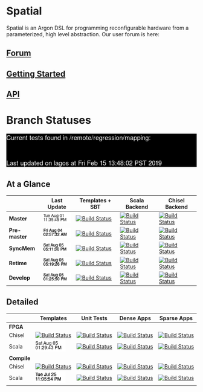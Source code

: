 # Spatial
Spatial is an Argon DSL for programming reconfigurable hardware from a parameterized, high level abstraction.  Our user forum is here: 

## [Forum](https://groups.google.com/forum/#!forum/spatial-lang-users)

## [Getting Started](http://spatial-lang.readthedocs.io/en/latest/tutorial/starting.html)

## [API](http://spatial-lang.readthedocs.io/en/latest/)

# Branch Statuses

!["what's running" is unavailable](https://github.com/mattfel1/Window/blob/master/window.png?raw=true "whatsrunning")

## At a Glance

|            | Last Update | Templates + SBT | Scala Backend | Chisel Backend |
|------------|-----------|------------|------------|-------------|
| **Master** | ![timestamp unavailable](https://github.com/mattfel1/Trackers/blob/timestamps/timestamp_master.png?raw=true "timestamp")  | [![Build Status](https://travis-ci.org/stanford-ppl/spatial-lang.svg?branch=master)](https://travis-ci.org/stanford-ppl/spatial-lang) | [![Build Status](https://travis-ci.org/mattfel1/Trackers.svg?branch=ClassComplete-Branchmaster-Backendscala-Tracker)](https://github.com/stanford-ppl/spatial-lang/wiki/Brnch:master-Trgt:scala) | [![Build Status](https://travis-ci.org/mattfel1/Trackers.svg?branch=ClassComplete-Branchmaster-Backendchisel-Tracker)](https://github.com/stanford-ppl/spatial-lang/wiki/Brnch:master-Trgt:chisel) |
| **Pre-master** | ![timestamp unavailable](https://github.com/mattfel1/Trackers/blob/timestamps/timestamp_pre-master.png?raw=true "timestamp")  | [![Build Status](https://travis-ci.org/stanford-ppl/spatial-lang.svg?branch=pre-master)](https://travis-ci.org/stanford-ppl/spatial-lang) | [![Build Status](https://travis-ci.org/mattfel1/Trackers.svg?branch=ClassComplete-Branchpre-master-Backendscala-Tracker)](https://github.com/stanford-ppl/spatial-lang/wiki/Brnch:pre-master-Trgt:scala) | [![Build Status](https://travis-ci.org/mattfel1/Trackers.svg?branch=ClassComplete-Branchpre-master-Backendchisel-Tracker)](https://github.com/stanford-ppl/spatial-lang/wiki/Brnch:pre-master-Trgt:chisel) |
| **SyncMem** | ![timestamp unavailable](https://github.com/mattfel1/Trackers/blob/timestamps/timestamp_syncMem.png?raw=true "timestamp")  | [![Build Status](https://travis-ci.org/stanford-ppl/spatial-lang.svg?branch=syncMem)](https://travis-ci.org/stanford-ppl/spatial-lang) | [![Build Status](https://travis-ci.org/mattfel1/Trackers.svg?branch=ClassComplete-BranchsyncMem-Backendscala-Tracker)](https://github.com/stanford-ppl/spatial-lang/wiki/Brnch:syncMem-Trgt:scala) | [![Build Status](https://travis-ci.org/mattfel1/Trackers.svg?branch=ClassComplete-BranchsyncMem-Backendchisel-Tracker)](https://github.com/stanford-ppl/spatial-lang/wiki/Brnch:syncMem-Trgt:chisel) |
| **Retime** | ![timestamp unavailable](https://github.com/mattfel1/Trackers/blob/timestamps/timestamp_retime.png?raw=true "timestamp")  | [![Build Status](https://travis-ci.org/stanford-ppl/spatial-lang.svg?branch=retime)](https://travis-ci.org/stanford-ppl/spatial-lang) | [![Build Status](https://travis-ci.org/mattfel1/Trackers.svg?branch=ClassComplete-Branchretime-Backendscala-Tracker)](https://github.com/stanford-ppl/spatial-lang/wiki/Brnch:retime-Trgt:scala) | [![Build Status](https://travis-ci.org/mattfel1/Trackers.svg?branch=ClassComplete-Branchretime-Backendchisel-Tracker)](https://github.com/stanford-ppl/spatial-lang/wiki/Brnch:retime-Trgt:chisel) |
| **Develop** | ![timestamp unavailable](https://github.com/mattfel1/Trackers/blob/timestamps/timestamp_develop.png?raw=true "timestamp")  | [![Build Status](https://travis-ci.org/stanford-ppl/spatial-lang.svg?branch=develop)](https://travis-ci.org/stanford-ppl/spatial-lang) | [![Build Status](https://travis-ci.org/mattfel1/Trackers.svg?branch=ClassComplete-Branchdevelop-Backendscala-Tracker)](https://github.com/stanford-ppl/spatial-lang/wiki/Brnch:develop-Trgt:scala) | [![Build Status](https://travis-ci.org/mattfel1/Trackers.svg?branch=ClassComplete-Branchdevelop-Backendchisel-Tracker)](https://github.com/stanford-ppl/spatial-lang/wiki/Brnch:develop-Trgt:chisel) |

## Detailed

|            | Templates | Unit Tests | Dense Apps | Sparse Apps |
|------------|-----------|------------|------------|-------------|
| **FPGA**   |  |  |  |  |
| Chisel | [![Build Status](https://travis-ci.org/stanford-ppl/spatial-lang.svg?branch=fpga)](https://travis-ci.org/stanford-ppl/spatial-lang)         | [![Build Status](https://travis-ci.org/mattfel1/Trackers.svg?branch=ClassUnit-Branchfpga-Backendchisel-Tracker)](https://github.com/stanford-ppl/spatial-lang/wiki/Brnch:fpga-Trgt:chisel)           | [![Build Status](https://travis-ci.org/mattfel1/Trackers.svg?branch=ClassDense-Branchfpga-Backendchisel-Tracker)](https://github.com/stanford-ppl/spatial-lang/wiki/Brnch:fpga-Trgt:chisel)           | [![Build Status](https://travis-ci.org/mattfel1/Trackers.svg?branch=ClassSparse-Branchfpga-Backendchisel-Tracker)](https://github.com/stanford-ppl/spatial-lang/wiki/Brnch:fpga-Trgt:chisel)             |
| Scala  | ![timestamp unavailable](https://github.com/mattfel1/Trackers/blob/timestamps/timestamp_fpga.png?raw=true "timestamp")      |  [![Build Status](https://travis-ci.org/mattfel1/Trackers.svg?branch=ClassUnit-Branchfpga-Backendscala-Tracker)](https://github.com/stanford-ppl/spatial-lang/wiki/Brnch:fpga-Trgt:scala)           | [![Build Status](https://travis-ci.org/mattfel1/Trackers.svg?branch=ClassDense-Branchfpga-Backendscala-Tracker)](https://github.com/stanford-ppl/spatial-lang/wiki/Brnch:fpga-Trgt:scala)           | [![Build Status](https://travis-ci.org/mattfel1/Trackers.svg?branch=ClassSparse-Branchfpga-Backendscala-Tracker)](https://github.com/stanford-ppl/spatial-lang/wiki/Brnch:fpga-Trgt:scala)             |
| **Compile**   |  |  |  |  |
| Chisel | [![Build Status](https://travis-ci.org/stanford-ppl/spatial-lang.svg?branch=compile)](https://travis-ci.org/stanford-ppl/spatial-lang)         | [![Build Status](https://travis-ci.org/mattfel1/Trackers.svg?branch=ClassUnit-Branchcompile-Backendchisel-Tracker)](https://github.com/stanford-ppl/spatial-lang/wiki/Brnch:compile-Trgt:chisel)           | [![Build Status](https://travis-ci.org/mattfel1/Trackers.svg?branch=ClassDense-Branchcompile-Backendchisel-Tracker)](https://github.com/stanford-ppl/spatial-lang/wiki/Brnch:compile-Trgt:chisel)           | [![Build Status](https://travis-ci.org/mattfel1/Trackers.svg?branch=ClassSparse-Branchcompile-Backendchisel-Tracker)](https://github.com/stanford-ppl/spatial-lang/wiki/Brnch:compile-Trgt:chisel)             |
| Scala  | ![timestamp unavailable](https://github.com/mattfel1/Trackers/blob/timestamps/timestamp_compile.png?raw=true "timestamp")      |  [![Build Status](https://travis-ci.org/mattfel1/Trackers.svg?branch=ClassUnit-Branchcompile-Backendscala-Tracker)](https://github.com/stanford-ppl/spatial-lang/wiki/Brnch:compile-Trgt:scala)           | [![Build Status](https://travis-ci.org/mattfel1/Trackers.svg?branch=ClassDense-Branchcompile-Backendscala-Tracker)](https://github.com/stanford-ppl/spatial-lang/wiki/Brnch:compile-Trgt:scala)           | [![Build Status](https://travis-ci.org/mattfel1/Trackers.svg?branch=ClassSparse-Branchcompile-Backendscala-Tracker)](https://github.com/stanford-ppl/spatial-lang/wiki/Brnch:compile-Trgt:scala)             |



